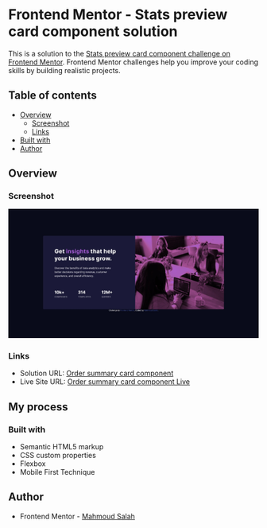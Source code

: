 # Frontend Mentor - Stats preview card component solution

This is a solution to the [Stats preview card component challenge on Frontend Mentor](https://www.frontendmentor.io/challenges/stats-preview-card-component-8JqbgoU62). Frontend Mentor challenges help you improve your coding skills by building realistic projects. 

## Table of contents

- [Overview](#overview)
  - [Screenshot](#screenshot)
  - [Links](#links)
- [Built with](#built-with)
- [Author](#author)

## Overview

### Screenshot

![Not_Found](images/screenshot.jpeg)

### Links

- Solution URL: [Order summary card component](https://github.com/Mahmoud2227/stats-preview-card-component-frontendmentor)
- Live Site URL: [Order summary card component Live](https://mahmoud2227.github.io/stats-preview-card-component-frontendmentor)

## My process

### Built with

- Semantic HTML5 markup
- CSS custom properties
- Flexbox
- Mobile First Technique


## Author


- Frontend Mentor - [Mahmoud Salah](https://www.frontendmentor.io/profile/Mahmoud2227)
